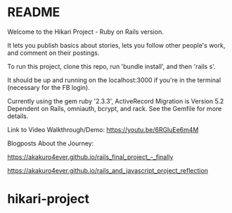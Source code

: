 # README

Welcome to the Hikari Project - Ruby on Rails version.

It lets you publish basics about stories, lets you follow other people's work, and comment on their postings.

To run this project, clone this repo, run 'bundle install', and then 'rails s'.

It should be up and running on the localhost:3000 if you're in the terminal (necessary for the FB login).

Currently using the gem ruby '2.3.3', ActiveRecord Migration is Version 5.2
Dependent on Rails, omniauth, bcrypt, and rack. See the Gemfile for more details.

Link to Video Walkthrough/Demo: https://youtu.be/6RGluEe6m4M

Blogposts About the Journey:

https://akakuro4ever.github.io/rails_final_project_-_finally

https://akakuro4ever.github.io/rails_and_javascript_project_reflection

# hikari-project
